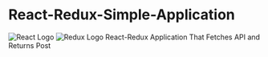 # React-Redux-Simple-Application
![React Logo](https://upload.wikimedia.org/wikipedia/commons/a/a7/React-icon.svg "React Logo")
![Redux Logo](https://github.com/reactjs/redux/blob/master/logo/logo.svg "Redux Logo")
React-Redux Application That Fetches API and Returns Post
